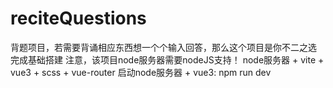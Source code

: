 # reciteQuestions
背题项目，若需要背诵相应东西想一个个输入回答，那么这个项目是你不二之选
完成基础搭建
注意，该项目node服务器需要nodeJS支持！
node服务器 + vite + vue3 + scss + vue-router
启动node服务器 + vue3: npm run dev
